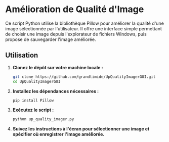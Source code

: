 # Amélioration de Qualité d'Image

Ce script Python utilise la bibliothèque Pillow pour améliorer la qualité d'une image sélectionnée par l'utilisateur. Il offre une interface simple permettant de choisir une image depuis l'explorateur de fichiers Windows, puis propose de sauvegarder l'image améliorée.

## Utilisation

1. **Clonez le dépôt sur votre machine locale :**

    ```bash
    git clone https://github.com/grandtimide/UpQualityImagerGUI.git
    cd UpQualityImagerGUI
    ```

2. **Installez les dépendances nécessaires :**

    ```bash
    pip install Pillow
    ```

3. **Exécutez le script :**

    ```bash
    python up_quality_imager.py
    ```

4. **Suivez les instructions à l'écran pour sélectionner une image et spécifier où enregistrer l'image améliorée.**
